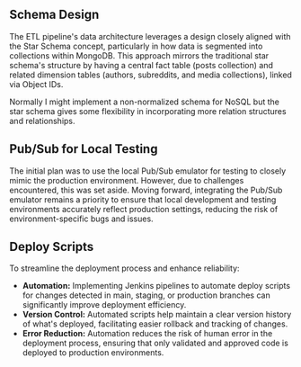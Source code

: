 ## **Schema Design**

The ETL pipeline's data architecture leverages a design closely aligned with the Star Schema concept, particularly in how data is segmented into collections within MongoDB. This approach mirrors the traditional star schema's structure by having a central fact table (posts collection) and related dimension tables (authors, subreddits, and media collections), linked via Object IDs.

Normally I might implement a non-normalized schema for NoSQL but the star schema gives some flexibility in incorporating more relation structures and relationships.

## **Pub/Sub for Local Testing**

The initial plan was to use the local Pub/Sub emulator for testing to closely mimic the production environment. However, due to challenges encountered, this was set aside. Moving forward, integrating the Pub/Sub emulator remains a priority to ensure that local development and testing environments accurately reflect production settings, reducing the risk of environment-specific bugs and issues.

## **Deploy Scripts**

To streamline the deployment process and enhance reliability:

- **Automation:** Implementing Jenkins pipelines to automate deploy scripts for changes detected in main, staging, or production branches can significantly improve deployment efficiency.
- **Version Control:** Automated scripts help maintain a clear version history of what's deployed, facilitating easier rollback and tracking of changes.
- **Error Reduction:** Automation reduces the risk of human error in the deployment process, ensuring that only validated and approved code is deployed to production environments.